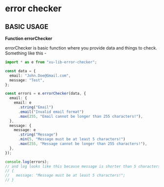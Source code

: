 # error checker

## BASIC USAGE

**Function errorChecker**

errorChecker is basic function where you provide data and things to check. Something like this -

```ts
import * as e from "xu-lib-error-checker";

const data = {
  email: "John.Doe@Gmail.com",
  message: "Test",
};

const errors = e.errorChecker(data, {
  email: {
    email: e
      .string("Email")
      .email("Invalid email format")
      .max(255, "Email cannot be longer than 255 characters!"),
  },
  message: {
    message: e
      .string("Message")
      .min(5, "Message must be at least 5 characters!")
      .max(255, "Message cannot be longer than 255 characters!"),
  },
});

console.log(errors);
// and log looks like this because message is shorter than 5 characters!
// {
//   message: "Message must be at least 5 characters!";
// }
```
